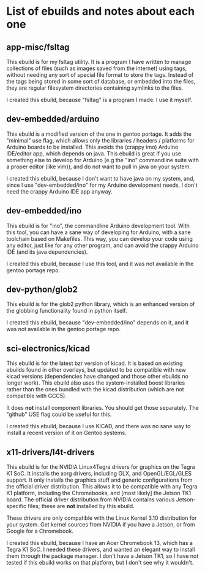 # List of ebuilds and notes about each one

## app-misc/fsltag

This ebuild is for my fsltag utility. It is a program I have written to manage
collections of files (such as images saved from the internet) using tags,
without needing any sort of special file format to store the tags. Instead of
the tags being stored in some sort of database, or embedded into the files,
they are regular filesystem directories containing symlinks to the files.

I created this ebuild, because "fsltag" is a program I made. I use it myself.

## dev-embedded/arduino

This ebuild is a modified version of the one in gentoo portage. It adds the
"minimal" use flag, which allows only the libraries / headers / platforms for
Arduino boards to be installed. This avoids the (crappy imo) Arduino IDE/editor
app, which depends on java. This ebuild is great if you use something else to
develop for Arduino (e.g the "ino" commandline suite with a proper editor (like
vim)), and do not want to pull in java on your system.

I created this ebuild, because I don't want to have java on my system, and,
since I use "dev-embedded/ino" for my Arduino development needs, I don't need
the crappy Arduino IDE app anyway.

## dev-embedded/ino

This ebuild is for "ino", the commandline Arduino development tool. With this
tool, you can have a sane way of developing for Arduino, with a sane toolchain
based on Makefiles. This way, you can develop your code using any editor, just
like for any other program, and can avoid the crappy Arduino IDE (and its java
dependencies).

I created this ebuild, because I use this tool, and it was not available in the
gentoo portage repo.

## dev-python/glob2

This ebuild is for the glob2 python library, which is an enhanced version of
the globbing functionality found in python itself.

I created this ebuild, because "dev-embedded/ino" depends on it, and it was not
available in the gentoo portage repo.

## sci-electronics/kicad

This ebuild is for the latest bzr version of kicad. It is based on existing
ebuilds found in other overlays, but updated to be compatible with new kicad
versions (dependencies have changed and those other ebuilds no longer work).
This ebuild also uses the system-installed boost libraries rather than the
ones bundled with the kicad distribution (which are not compatible with GCC5).

It does **not** install component libraries. You should get those separately.
The "github" USE flag could be useful for this.

I created this ebuild, because I use KiCAD, and there was no sane way to
install a recent version of it on Gentoo systems.

## x11-drivers/l4t-drivers

This ebuild is for the NVIDIA Linux4Tegra drivers for graphics on the Tegra K1
SoC. It installs the xorg drivers, including GLX, and OpenGL/EGL/GLES support.
It only installs the graphics stuff and generic configurations from the official
driver distribution. This allows it to be compatible with any Tegra K1 platform,
including the Chromebooks, and [most likely] the Jetson TK1 board. The official
driver distribution from NVIDIA contains various Jetson-specific files; these
are **not** installed by this ebuild.

These drivers are only compatible with the Linux Kernel 3.10 distribution for
your system. Get kernel sources from NVIDIA if you have a Jetson, or from Google
for a Chromebook.

I created this ebuild, because I have an Acer Chromebook 13, which has a Tegra
K1 SoC. I needed these drivers, and wanted an elegant way to install them
through the package manager. I don't have a Jetson TK1, so I have not tested
if this ebuild works on that platform, but I don't see why it wouldn't.

